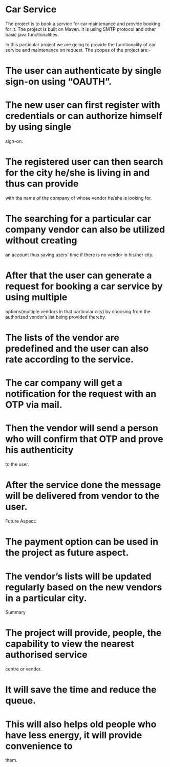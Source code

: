 # Car Service
The project is to book a service for car maintenance and provide booking for it. The project is built on Maven. It is using SMTP protocol and other basic java functionalities.

In this particular project we are going to provide the functionality of car service and maintenance
on request.
The scopes of the project are:-

# The user can authenticate by single sign-on using “OAUTH”.
# The new user can first register with credentials or can authorize himself by using single
sign-on.
# The registered user can then search for the city he/she is living in and thus can provide
with the name of the company of whose vendor he/she is looking for.
# The searching for a particular car company vendor can also be utilized without creating
an account thus saving users’ time if there is no vendor in his/her city.
# After that the user can generate a request for booking a car service by using multiple
options(multiple vendors in that particular city) by choosing from the authorized vendor’s
list being provided thereby.
# The lists of the vendor are predefined and the user can also rate according to the service.
# The car company will get a notification for the request with an OTP via mail.
# Then the vendor will send a person who will confirm that OTP and prove his authenticity
to the user.
# After the service done the message will be delivered from vendor to the user.
Future Aspect:
# The payment option can be used in the project as future aspect.
# The vendor’s lists will be updated regularly based on the new vendors in a particular city.
Summary
# The project will provide, people, the capability to view the nearest authorised service
centre or vendor.
# It will save the time and reduce the queue.
# This will also helps old people who have less energy, it will provide convenience to
them.
